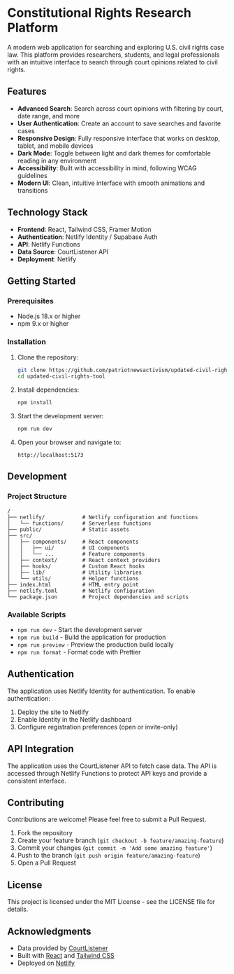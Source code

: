 # Constitutional Rights Research Platform

A modern web application for searching and exploring U.S. civil rights case law. This platform provides researchers, students, and legal professionals with an intuitive interface to search through court opinions related to civil rights.

## Features

- **Advanced Search**: Search across court opinions with filtering by court, date range, and more
- **User Authentication**: Create an account to save searches and favorite cases
- **Responsive Design**: Fully responsive interface that works on desktop, tablet, and mobile devices
- **Dark Mode**: Toggle between light and dark themes for comfortable reading in any environment
- **Accessibility**: Built with accessibility in mind, following WCAG guidelines
- **Modern UI**: Clean, intuitive interface with smooth animations and transitions

## Technology Stack

- **Frontend**: React, Tailwind CSS, Framer Motion
- **Authentication**: Netlify Identity / Supabase Auth
- **API**: Netlify Functions
- **Data Source**: CourtListener API
- **Deployment**: Netlify

## Getting Started

### Prerequisites

- Node.js 18.x or higher
- npm 9.x or higher

### Installation

1. Clone the repository:
   ```bash
   git clone https://github.com/patriotnewsactivism/updated-civil-rights-tool.git
   cd updated-civil-rights-tool
   ```

2. Install dependencies:
   ```bash
   npm install
   ```

3. Start the development server:
   ```bash
   npm run dev
   ```

4. Open your browser and navigate to:
   ```
   http://localhost:5173
   ```

## Development

### Project Structure

```
/
├── netlify/            # Netlify configuration and functions
│   └── functions/      # Serverless functions
├── public/             # Static assets
├── src/
│   ├── components/     # React components
│   │   ├── ui/         # UI components
│   │   └── ...         # Feature components
│   ├── context/        # React context providers
│   ├── hooks/          # Custom React hooks
│   ├── lib/            # Utility libraries
│   └── utils/          # Helper functions
├── index.html          # HTML entry point
├── netlify.toml        # Netlify configuration
└── package.json        # Project dependencies and scripts
```

### Available Scripts

- `npm run dev` - Start the development server
- `npm run build` - Build the application for production
- `npm run preview` - Preview the production build locally
- `npm run format` - Format code with Prettier

## Authentication

The application uses Netlify Identity for authentication. To enable authentication:

1. Deploy the site to Netlify
2. Enable Identity in the Netlify dashboard
3. Configure registration preferences (open or invite-only)

## API Integration

The application uses the CourtListener API to fetch case data. The API is accessed through Netlify Functions to protect API keys and provide a consistent interface.

## Contributing

Contributions are welcome! Please feel free to submit a Pull Request.

1. Fork the repository
2. Create your feature branch (`git checkout -b feature/amazing-feature`)
3. Commit your changes (`git commit -m 'Add some amazing feature'`)
4. Push to the branch (`git push origin feature/amazing-feature`)
5. Open a Pull Request

## License

This project is licensed under the MIT License - see the LICENSE file for details.

## Acknowledgments

- Data provided by [CourtListener](https://www.courtlistener.com/)
- Built with [React](https://reactjs.org/) and [Tailwind CSS](https://tailwindcss.com/)
- Deployed on [Netlify](https://www.netlify.com/)
